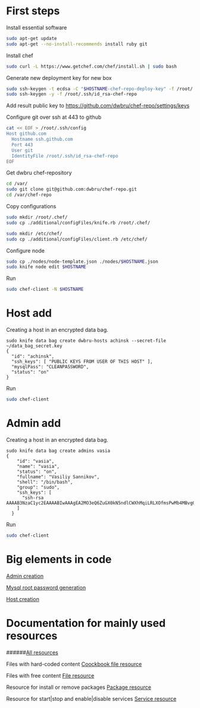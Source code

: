 First steps
===========

Install essential  software
```bash
sudo apt-get update
sudo apt-get --no-install-recommends install ruby git
```

Install chef
```bash
sudo curl -L https://www.getchef.com/chef/install.sh | sudo bash
```

Generate new deployment key for new box
```bash
sudo ssh-keygen -t ecdsa -C "$HOSTNAME-chef-repo-deploy-key" -f /root/.ssh/id_rsa-chef-repo
sudo ssh-keygen -y -f /root/.ssh/id_rsa-chef-repo
```

Add result public key to https://github.com/dwbru/chef-repo/settings/keys

Configure git over ssh at 443 to github
```bash
cat << EOF > /root/.ssh/config
Host github.com
  Hostname ssh.github.com
  Port 443
  User git
  IdentityFile /root/.ssh/id_rsa-chef-repo
EOF
```
Get dwbru chef-repository
```bash
cd /var/
sudo git clone git@github.com:dwbru/chef-repo.git
cd /var/chef-repo
```

Copy configurations
```bash
sudo mkdir /root/.chef/
sudo cp ./additional/configFiles/knife.rb /root/.chef/

sudo mkdir /etc/chef/
sudo cp ./additional/configFiles/client.rb /etc/chef/
```

Configure node
```bash
sudo cp ./nodes/node-template.json ./nodes/$HOSTNAME.json
sudo knife node edit $HOSTNAME
```

Run
```bash
sudo chef-client -N $HOSTNAME
```

Host add
===========
Creating a host in an encrypted data bag.
```
sudo knife data bag create dwbru-hosts achinsk --secret-file ~/data_bag_secret.key
{
  "id": "achinsk",
  "ssh_keys": [ "PUBLIC KEYS FROM USER OF THIS HOST" ],
  "mysqlPass": "CLEANPASSWORD",
  "status": "on"
}
```

Run
```bash
sudo chef-client
```

Admin add
===========

Creating a host in an encrypted data bag.
```
sudo knife data bag create admins vasia
{
    "id": "vasia",
    "name": "vasia",
    "status": "on",
    "fullname": "Vasiliy Sannikov",
    "shell": "/bin/bash",
    "group": "sudo",
    "ssh_keys": [
      "ssh-rsa AAAAB3NzaC1yc2EAAAABIwAAAgEA2MO3eQ6ZuGX0kN5ndlCWXhMqiLRLXOfmsPwMb4MBvg0ktqzkGZIC4IY5PNgIktTBloKoCcNLDBq/BwnJroOyPj4X1VybjjsQKdZUAPRZOsp0YcezfD0LlyClMGdqTIWAYT52SaQ+$
    ]
  }
```

Run
```bash
sudo chef-client
```

Big elements in code
====================
[Admin creation](https://github.com/dwbru/chef-repo/blob/master/cookbooks/dwbru-host/recipes/basic-managment.rb#L66-97)

[Mysql root password generation](https://github.com/dwbru/chef-repo/blob/master/cookbooks/dwbru-host/recipes/basic-managment.rb#L177-203)

[Host creation](https://github.com/dwbru/chef-repo/blob/master/cookbooks/dwbru-host/recipes/basic-managment.rb#L339-427)

Documentation for mainly used resources
=======================================

######[All resources](http://docs.getchef.com/resource.html)

Files with hard-coded content
[Coockbook file resource](http://docs.getchef.com/resource_cookbook_file.html)

Files with free content
[File resource](http://docs.getchef.com/resource_file.html)

Resource for install or remove packages
[Package resource](http://docs.getchef.com/resource_package.html)

Resource for start|stop and enable|disable services
[Service resource](http://docs.getchef.com/resource_service.html)
